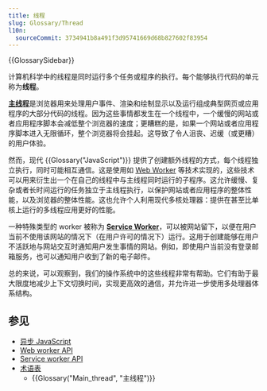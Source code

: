 ```yaml
---
title: 线程
slug: Glossary/Thread
l10n:
  sourceCommit: 3734941b8a491f3d95741669d68b827602f83954
---
```


{{GlossarySidebar}}

计算机科学中的线程是同时运行多个任务或程序的执行。每个能够执行代码的单元称为**线程**。

[**主线程**](/zh-CN/docs/Glossary/Main_thread)是浏览器用来处理用户事件、渲染和绘制显示以及运行组成典型网页或应用程序的大部分代码的线程。因为这些事情都发生在一个线程中，一个缓慢的网站或者应用程序脚本会减低整个浏览器的速度；更糟糕的是，如果一个网站或者应用程序脚本进入无限循环，整个浏览器将会挂起。这导致了令人沮丧、迟缓（或更糟）的用户体验。

然而，现代 {{Glossary("JavaScript")}} 提供了创建额外线程的方式，每个线程独立执行，同时可能相互通信。这是使用如 [Web Worker](/zh-CN/docs/Web/API/Web_Workers_API) 等技术实现的，这些技术可以用来衍生出一个在自己的线程中与主线程同时运行的子程序。这允许缓慢、复杂或者长时间运行的任务独立于主线程执行，以保护网站或者应用程序的整体性能，以及浏览器的整体性能。这也允许个人利用现代多核处理器：提供在甚至比单核上运行的多线程应用更好的性能。

一种特殊类型的 worker 被称为 **[Service Worker](/zh-CN/docs/Web/API/Service_Worker_API)**，可以被网站留下，以便在用户当前不使用该网站的情况下（在用户许可的情况下）运行。这用于创建能够在用户不活跃地与网站交互时通知用户发生事情的网站。例如，即使用户当前没有登录邮箱服务，也可以通知用户收到了新的电子邮件。

总的来说，可以观察到，我们的操作系统中的这些线程非常有帮助。它们有助于最大限度地减少上下文切换时间，实现更高效的通信，并允许进一步使用多处理器体系结构。

## 参见

- [异步 JavaScript](/zh-CN/docs/Learn/JavaScript/Asynchronous)
- [Web worker API](/zh-CN/docs/Web/API/Web_Workers_API)
- [Service worker API](/zh-CN/docs/Web/API/Service_Worker_API)
- [术语表](/zh-CN/docs/Glossary)
  - {{Glossary("Main_thread", "主线程")}}
